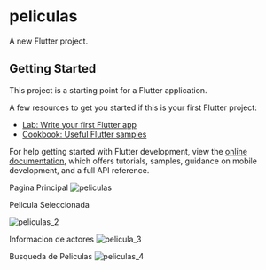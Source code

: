 # peliculas

A new Flutter project.

## Getting Started

This project is a starting point for a Flutter application.

A few resources to get you started if this is your first Flutter project:

- [Lab: Write your first Flutter app](https://docs.flutter.dev/get-started/codelab)
- [Cookbook: Useful Flutter samples](https://docs.flutter.dev/cookbook)

For help getting started with Flutter development, view the
[online documentation](https://docs.flutter.dev/), which offers tutorials,
samples, guidance on mobile development, and a full API reference.


Pagina Principal
![peliculas](https://user-images.githubusercontent.com/56771357/218787993-dfc4e635-b213-4509-9979-ff2fb6fd12bb.png)



Pelicula Seleccionada

![peliculas_2](https://user-images.githubusercontent.com/56771357/218788245-b8bf2a45-e98e-4ff8-8661-71089e0db0f0.png)


Informacion de actores
![pelicula_3](https://user-images.githubusercontent.com/56771357/218788537-dda230b4-2c71-4cc9-88fa-55fcf73d463d.png)


Busqueda de Peliculas
![peliculas_4](https://user-images.githubusercontent.com/56771357/218788721-4a0065c0-df0c-45b3-a2ba-dcb6f2bd2135.png)
